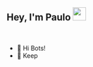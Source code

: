 ## Hey, I'm Paulo <img src=https://github.com/TheDudeThatCode/TheDudeThatCode/blob/master/Assets/powerup.gif width="30">

<br>

  - 🤖 Hi Bots!
  - 🔭 Keep
<!--  
<br>

<!--  
## 🔧Techs:


[![KOTLIN](https://img.shields.io/badge/Kotlin-7730B1?style=for-the-badge&logo=kotlin&logoColor=white)](https://kotlinlang.org/)
[![JAVA](https://img.shields.io/badge/Java-ED8B00?style=for-the-badge&logo=openjdk&logoColor=white)](https://spring.io/projects/spring-boot)
[![SPRING](https://img.shields.io/badge/Spring_Boot-439217?style=for-the-badge&logo=spring&logoColor=white)](https://spring.io/projects/spring-boot)
[![POSTGRESSQL](https://img.shields.io/badge/PostgreSQL-316192?style=for-the-badge&logo=postgresql&logoColor=white)](https://www.postgresql.org/)
[![Azure](https://img.shields.io/badge/azure-%230072C6.svg?style=for-the-badge&logo=microsoftazure&logoColor=white)](https://azure.microsoft.com/pt-br/)
-->
<!--  
[![TYPESCRIPT](https://img.shields.io/badge/TypeScript-007ACC?style=for-the-badge&logo=typescript&logoColor=white)](https://www.typescriptlang.org/) 
[![JAVASCRIPT](https://img.shields.io/badge/JavaScript-F7DF1E?style=for-the-badge&logo=javascript&logoColor=black)](https://developer.mozilla.org/pt-BR/docs/Web/JavaScript)
[![CSS3](https://img.shields.io/badge/CSS3-1572B6?style=for-the-badge&logo=css3&logoColor=white)](https://developer.mozilla.org/pt-BR/docs/Web/CSS)
[![EXPRESS](https://img.shields.io/badge/Express.js-404D59?style=for-the-badge)](https://expressjs.com/pt-br/) 
[![Docker](https://img.shields.io/badge/docker-%230db7ed.svg?style=for-the-badge&logo=docker&logoColor=white)](https://www.docker.com/)
[![GO](https://img.shields.io/badge/Go-00ADD8?style=for-the-badge&logo=go&logoColor=white)](https://go.dev/) 
[![HTML5](https://img.shields.io/badge/HTML5-E34F26?style=for-the-badge&logo=html5&logoColor=white)](https://developer.mozilla.org/pt-BR/docs/Web/HTML)
[![NodeJS](https://img.shields.io/badge/Node.js-43853D?style=for-the-badge&logo=node.js&logoColor=white)](https://nodejs.org/en/)
[![Android](https://img.shields.io/badge/Android-3DDC84?style=for-the-badge&logo=android&logoColor=white)](https://www.android.com/intl/pt-BR_br/)
<!-- [![PYTHON](https://img.shields.io/badge/Python-3776AB?style=for-the-badge&logo=python&logoColor=white)](https://www.python.org/) -->






<!-- [![RUST](https://img.shields.io/badge/Rust-000000?style=for-the-badge&logo=rust&logoColor=white)](https://www.rust-lang.org/pt-BR) -->
<!-- [![DART](https://img.shields.io/badge/Dart-0175C2?style=for-the-badge&logo=dart&logoColor=white)](https://www.java.com/pt-BR/download/help/develop.html) -->
<!-- [![REACT](https://img.shields.io/badge/React-20232A?style=for-the-badge&logo=react&logoColor=61DAFB)](https://pt-br.reactjs.org/) -->

<br>


<!--
## My projects
[![Readme Card](https://github-readme-stats.vercel.app/api/pin/?username=wogoo&repo=notes-app)](https://github.com/wogoo/notes-app)
-->
<!--
## <img src='https://raw.githubusercontent.com/rahulbanerjee26/githubProfileReadmeGenerator/main/gifs/github.gif' width='32px' height=32px> My GitHub Stats 

<!--[![GitHub Streak](https://streak-stats.demolab.com?user=wogoo&theme=dark)](https://git.io/streak-stats)

 <a href="https://github.com/wogoo">
  <img align="center" src="https://github-readme-stats.vercel.app/api/top-langs/?username=wogoo&langs_count=5&hide=css,html,scss&theme=dark&hide_langs_below=1" />
</a>


<a href="https://github.com/wogoo">
 <img align="left" src="https://github-readme-stats.vercel.app/api?username=wogoo&show_icons=true&theme=dark&line_height=27" alt="Shubhamdeep's github stats"/>
</a> 

<br>
<hr>

## ➕More:
 
[![LinkedIn](https://img.shields.io/badge/LinkedIn-0077B5?style=for-the-badge&logo=linkedin&logoColor=white)](https://www.linkedin.com/in/paulo-henrique-vicen/)
<!--  [![Twitter](https://img.shields.io/badge/Twitter-1DA1F2?style=for-the-badge&logo=twitter&logoColor=white)](https://www.linkedin.com/in/paulo-henrique-vicen/)  -->



<!-- <a href="https://github.com/TheDudeThatCode/Fun-with-DS-and-Algo">
 <img align="center" src="https://github-readme-stats.vercel.app/api/pin/?username=TheDudeThatCode&repo=Fun-with-DS-and-Algo&theme=dark" />
</a> 
<br>
-->



